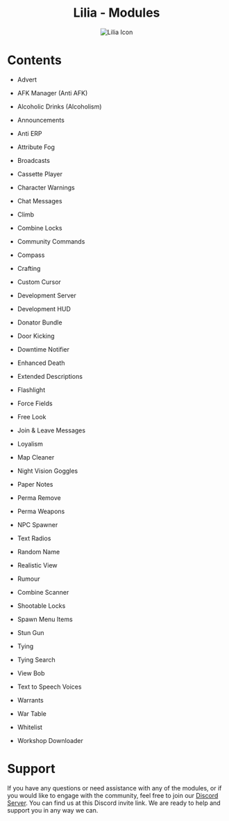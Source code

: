 <h1 align="center">Lilia 
- Modules</h1>

<p align="center">
  <img src="https://i.imgur.com/yY3wT30.png" alt="Lilia Icon">
</p>

# Contents

- Advert

- AFK Manager (Anti AFK)

- Alcoholic Drinks (Alcoholism)

- Announcements

- Anti ERP

- Attribute Fog

- Broadcasts

- Cassette Player

- Character Warnings

- Chat Messages

- Climb

- Combine Locks

- Community Commands

- Compass

- Crafting

- Custom Cursor

- Development Server

- Development HUD

- Donator Bundle

- Door Kicking

- Downtime Notifier

- Enhanced Death

- Extended Descriptions

- Flashlight

- Force Fields

- Free Look

- Join & Leave Messages

- Loyalism

- Map Cleaner

- Night Vision Goggles

- Paper Notes

- Perma Remove

- Perma Weapons

- NPC Spawner

- Text Radios

- Random Name

- Realistic View

- Rumour

- Combine Scanner

- Shootable Locks

- Spawn Menu Items

- Stun Gun

- Tying

- Tying Search

- View Bob

- Text to Speech Voices

- Warrants

- War Table

- Whitelist

- Workshop Downloader

# Support

If you have any questions or need assistance with any of the modules, or if you would like to engage with the community, feel free to join our [Discord Server](https://discord.gg/52MSnh39vw). You can find us at this Discord invite link. We are ready to help and support you in any way we can.
